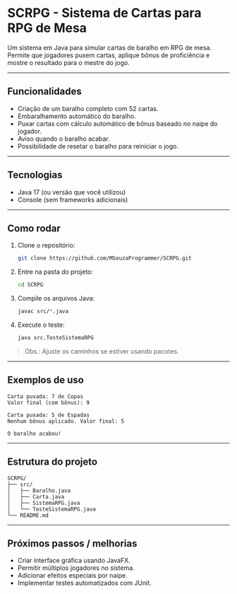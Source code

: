 # SCRPG - Sistema de Cartas para RPG de Mesa

Um sistema em Java para simular cartas de baralho em RPG de mesa.
Permite que jogadores puxem cartas, aplique bônus de proficiência e mostre o resultado para o mestre do jogo.

---

## Funcionalidades

* Criação de um baralho completo com 52 cartas.
* Embaralhamento automático do baralho.
* Puxar cartas com cálculo automático de bônus baseado no naipe do jogador.
* Aviso quando o baralho acabar.
* Possibilidade de resetar o baralho para reiniciar o jogo.

---

## Tecnologias

* Java 17 (ou versão que você utilizou)
* Console (sem frameworks adicionais)

---

## Como rodar

1. Clone o repositório:

   ```bash
   git clone https://github.com/MSouzaProgrammer/SCRPG.git
   ```

2. Entre na pasta do projeto:

   ```bash
   cd SCRPG
   ```

3. Compile os arquivos Java:

   ```bash
   javac src/*.java
   ```

4. Execute o teste:

   ```bash
   java src.TesteSistemaRPG
   ```

> Obs.: Ajuste os caminhos se estiver usando pacotes.

---

## Exemplos de uso

```
Carta puxada: 7 de Copas
Valor final (com bônus): 9

Carta puxada: 5 de Espadas
Nenhum bônus aplicado. Valor final: 5

O baralho acabou!
```

---

## Estrutura do projeto

```
SCRPG/
├── src/
│   ├── Baralho.java
│   ├── Carta.java
│   ├── SistemaRPG.java
│   └── TesteSistemaRPG.java
└── README.md
```

---

## Próximos passos / melhorias

* Criar interface gráfica usando JavaFX.
* Permitir múltiplos jogadores no sistema.
* Adicionar efeitos especiais por naipe.
* Implementar testes automatizados com JUnit.
